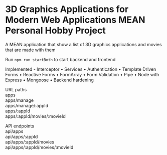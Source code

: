 # 3D Graphics Applications for Modern Web Applications MEAN Personal Hobby Project
A MEAN application that show a list of 3D graphics applications and movies that are made with them   

Run `npm run startBoth` to start backend and frontend   

Implemented - Interceptor • Services • Authentication • Template Driven Forms • Reactive Forms • FormArray • Form Validation • Pipe • Node with Express • Mongoose • Backend hardening   


URL paths  
apps  
apps/manage  
apps/manage/:appId  
apps/:appId  
apps/:appId/movies/:movieId  

API endpoints  
api/apps  
api/apps/:appId  
api/apps/:appId/movies  
api/apps/:appId/movies/:movieId
